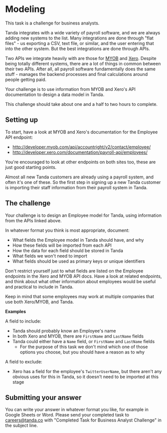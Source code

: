 Modeling
=================================

This task is a challenge for business analysts.

Tanda integrates with a wide variety of payroll software, and we are always adding new systems to the list. Many integrations are done through "flat files" - us exporting a CSV, text file, or similar, and the user entering that into the other system. But the best integrations are done through APIs.

Two APIs we integrate heavily with are those for [MYOB](http://developer.myob.com/) and [Xero](http://developer.xero.com/). Despite being totally different systems, there are a lot of things in common between their two APIs. After all, all payroll software fundamentally does the same stuff - manages the backend processes and final calculations around people getting paid.

Your challenge is to use information from MYOB and Xero's API documentation to design a data model in Tanda.

This challenge should take about one and a half to two hours to complete.

## Setting up

To start, have a look at MYOB and Xero's documentation for the Employee API endpoint:

* http://developer.myob.com/api/accountright/v2/contact/employee/
* http://developer.xero.com/documentation/payroll-api/employees/

You're encouraged to look at other endpoints on both sites too, these are just good starting points.

Almost all new Tanda customers are already using a payroll system, and often it's one of these. So the first step in signing up a new Tanda customer is importing their staff information from their payroll system in Tanda.

## The challenge

Your challenge is to design an Employee model for Tanda, using information from the APIs linked above.

In whatever format you think is most appropriate, document:

* What fields the Employee model in Tanda should have, and why
* How these fields will be imported from each API
* How the data for each field should be stored in Tanda
* What fields we won't need to import
* What fields should be used as primary keys or unique identifiers

Don't restrict yourself just to what fields are listed on the Employee endpoints in the Xero and MYOB API docs. Have a look at related endpoints, and think about what other information about employees would be useful and practical to include in Tanda.

Keep in mind that some employees may work at multiple companies that use both Xero/MYOB, and Tanda.

**Examples**

A field to include:

* Tanda should probably know an Employee's name
* In both Xero and MYOB, there are `FirstName` and `LastName` fields
* Tanda could either have a `Name` field, or `FirstName` and `LastName` fields
  * For the purpose of this task we don't mind which one of those options you choose, but you should have a reason as to why

A field to exclude:

* Xero has a field for the employee's `TwitterUserName`, but there aren't any obvious uses for this in Tanda, so it doesn't need to be imported at this stage

## Submitting your answer

You can write your answer in whatever format you like, for example in Google Sheets or Word. 
Please send your completed task to careers@tanda.co with "Completed Task for Business Analyst Challenge" in the subject line.
